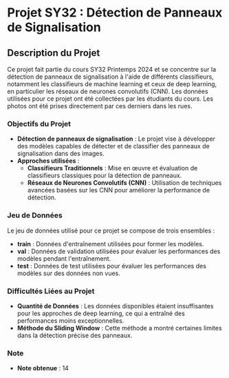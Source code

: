 # Projet SY32 : Détection de Panneaux de Signalisation

## Description du Projet

Ce projet fait partie du cours SY32 Printemps 2024 et se concentre sur la détection de panneaux de signalisation à l'aide de différents classifieurs, notamment les classifieurs de machine learning et ceux de deep learning, en particulier les réseaux de neurones convolutifs (CNN). Les données utilisées pour ce projet ont été collectées par les étudiants du cours. Les photos ont été prises directement par ces derniers dans les rues.

### Objectifs du Projet

- **Détection de panneaux de signalisation** : Le projet vise à développer des modèles capables de détecter et de classifier des panneaux de signalisation dans des images.
- **Approches utilisées** :
  - **Classifieurs Traditionnels** : Mise en œuvre et évaluation de classifieurs classiques pour la détection de panneaux.
  - **Réseaux de Neurones Convolutifs (CNN)** : Utilisation de techniques avancées basées sur les CNN pour améliorer la performance de détection.

### Jeu de Données

Le jeu de données utilisé pour ce projet se compose de trois ensembles :

- **train** : Données d'entraînement utilisées pour former les modèles.
- **val** : Données de validation utilisées pour évaluer les performances des modèles pendant l'entraînement.
- **test** : Données de test utilisées pour évaluer les performances des modèles sur des données non vues.

### Difficultés Liées au Projet

- **Quantité de Données** : Les données disponibles étaient insuffisantes pour les approches de deep learning, ce qui a entraîné des performances moins exceptionnelles.
- **Méthode du Sliding Window** : Cette méthode a montré certaines limites dans la détection précise des panneaux.

### Note

- **Note obtenue** : 14
